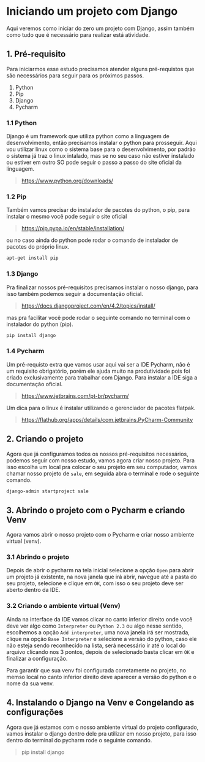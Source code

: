 # Iniciando um projeto com Django 

Aqui veremos como iniciar do zero um projeto com Django, assim também como tudo que é necessário para realizar está atividade.

## 1. Pré-requisito

Para iniciarmos esse estudo precisamos atender alguns pré-requistos que são necessários para seguir para os próximos passos.

1. Python
2. Pip
3. Django
4. Pycharm

### 1.1 Python

Django é um framework que utiliza python como a linguagem de desenvolvimento, então precisamos instalar o python para prosseguir.
Aqui vou utilizar linux como o sistema base para o desenvolvimento, por padrão o sistema já traz o linux intalado, mas se no seu caso não estiver instalado ou estiver em outro SO pode seguir o passo a passo do site oficial da linguagem.

> https://www.python.org/downloads/

### 1.2 Pip

Também vamos precisar do instalador de pacotes do python, o pip, para instalar o mesmo você pode seguir o site oficial

> https://pip.pypa.io/en/stable/installation/

ou no caso ainda do python pode rodar o comando de instalador de pacotes do próprio linux.

```sh
apt-get install pip
```

### 1.3 Django

Pra finalizar nossos pré-requisitos precisamos instalar o nosso django, para isso também podemos seguir a documentação oficial.

> https://docs.djangoproject.com/en/4.2/topics/install/

mas pra facilitar você pode rodar o seguinte comando no terminal com o instalador do python (pip).

```sh
pip install django
```

### 1.4 Pycharm

Um pré-requisto extra que vamos usar aqui vai ser a IDE Pycharm, não é um requisito obrigatório, porém ele ajuda muito na produtividade pois foi criado exclusivamente para trabalhar com Django. Para instalar a IDE siga a documentação oficial.

> https://www.jetbrains.com/pt-br/pycharm/

Um dica para o linux é instalar utilizando o gerenciador de pacotes flatpak.

> https://flathub.org/apps/details/com.jetbrains.PyCharm-Community

## 2. Criando o projeto

Agora que já configuramos todos os nossos pré-requisitos necessários, podemos seguir com nosso estudo, vamos agora criar nosso projeto. Para isso escolha um local pra colocar o seu projeto em seu computador, vamos chamar nosso projeto de `sale`, em seguida abra o terminal e rode o seguinte comando.

```sh
django-admin startproject sale 
```

## 3. Abrindo o projeto com o Pycharm e criando Venv

Agora vamos abrir o nosso projeto com o Pycharm e criar nosso ambiente virtual (venv).

### 3.1 Abrindo o projeto

Depois de abrir o pycharm na tela inicial selecione a opção `Open` para abrir um projeto já existente, na nova janela que irá abrir, navegue até a pasta do seu projeto, selecione e clique em `OK`, com isso o seu projeto deve ser aberto dentro da IDE.

### 3.2 Criando o ambiente virtual (Venv)

Ainda na interface da IDE vamos clicar no canto inferior direito onde você deve ver algo como `Interpreter` ou `Python 2.3` ou algo nesse sentido, escolhemos a opção `Add interpreter`, uma nova janela irá ser mostrada, clique na opção `Base Interpreter` e selecione a versão do python, caso ele não esteja sendo reconhecido na lista, será necessário ir até o local do arquivo clicando nos 3 pontos, depois de selecionado basta clicar em `OK` e finalizar a configuração.

Para garantir que sua venv foi configurada corretamente no projeto, no memso local no canto inferior direito deve aparecer a versão do python e o nome da sua venv.

## 4. Instalando o Django na Venv e Congelando as configurações

Agora que já estamos com o nosso ambiente virtual do projeto configurado, vamos instalar o django dentro dele pra utilizar em nosso projeto, para isso dentro do terminal do pycharm rode o seguinte comando.

> pip install django